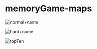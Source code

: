 # memoryGame-maps



![normal+name](https://user-images.githubusercontent.com/74798510/121059954-b6da1980-c7ca-11eb-8c67-07be860db4a8.gif)





![hard+name](https://user-images.githubusercontent.com/74798510/121059962-b93c7380-c7ca-11eb-97ca-a887389bfde1.gif)







![topTen](https://user-images.githubusercontent.com/74798510/121059973-bb9ecd80-c7ca-11eb-912d-acacc2220c4e.gif)
